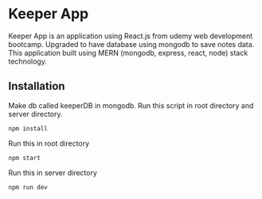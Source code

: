 # Keeper App

Keeper App is an application using React.js from udemy web development bootcamp. Upgraded to have database using mongodb to save notes data. This application built using MERN (mongodb, express, react, node) stack technology.


## Installation

Make db called keeperDB in mongodb. Run this script in root directory and server directory. 
```
npm install
```
Run this in root directory
```
npm start
```
Run this in server directory
```
npm run dev
```

<!-- ## Installation

Use the package manager [pip](https://pip.pypa.io/en/stable/) to install foobar.

```bash
pip install foobar
```

## Contributing
Pull requests are welcome. For major changes, please open an issue first to discuss what you would like to change.

Please make sure to update tests as appropriate. -->